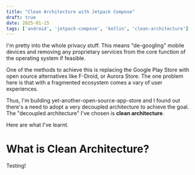 ```yaml
---
title: "Clean Architecture with Jetpack Compose"
draft: true
date: 2025-01-15
tags: ['android', 'jetpack-compose', 'kotlin', 'clean-architecture']
---
```


I'm pretty into the whole privacy stuff. This means "de-googling" mobile devices and removing any proprietary services from the core function of the operating system if feasible. 

One of the methods to achieve this is replacing the Google Play Store with open source alternatives like F-Droid, or Aurora Store. The one problem here is that with a fragmented ecosystem comes a vary of user experiences.

Thus, I'm building yet-another-open-source-app-store and I found out there's a need to adopt a very decoupled architecture to achieve the goal. The "decoupled architecture" I've chosen is **clean architecture**.

Here are what I've learnt.

# What is Clean Architecture?
Testing!